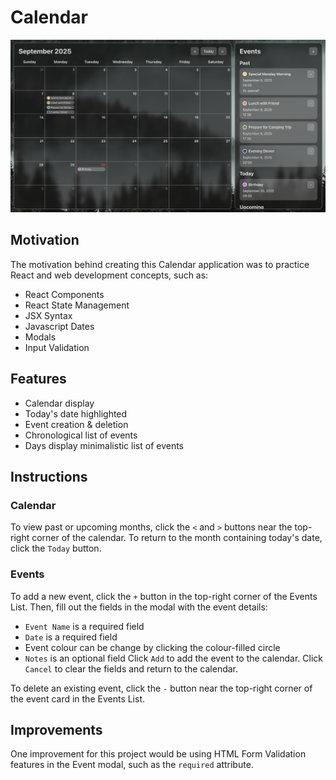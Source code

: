 # Calendar
![Calendar project filled with events](./readme-assets/calendar-with-events.png)

## Motivation
The motivation behind creating this Calendar application was to practice React and web development concepts, such as:
- React Components
- React State Management
- JSX Syntax
- Javascript Dates
- Modals
- Input Validation

## Features
- Calendar display
- Today's date highlighted
- Event creation & deletion
- Chronological list of events
- Days display minimalistic list of events

## Instructions
### Calendar
To view past or upcoming months, click the `<` and `>` buttons near the top-right corner of the calendar. To return to the month containing today's date, click the `Today` button.

### Events
To add a new event, click the `+` button in the top-right corner of the Events List. Then, fill out the fields in the modal with the event details:
- `Event Name` is a required field
- `Date` is a required field
- Event colour can be change by clicking the colour-filled circle
- `Notes` is an optional field
Click `Add` to add the event to the calendar. Click `Cancel` to clear the fields and return to the calendar.

To delete an existing event, click the `-` button near the top-right corner of the event card in the Events List.

## Improvements
One improvement for this project would be using HTML Form Validation features in the Event modal, such as the `required` attribute.